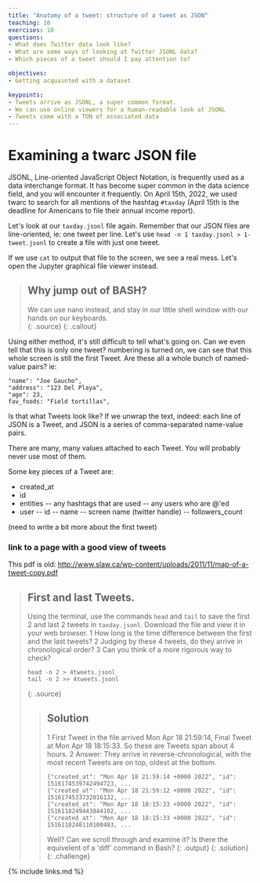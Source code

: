 ```yaml
---
title: "Anatomy of a tweet: structure of a tweet as JSON"
teaching: 10
exercises: 10
questions:
- What does Twitter data look like?
- What are some ways of looking at Twitter JSONL data?
- Which pieces of a tweet should I pay attention to?

objectives:
- Getting acquainted with a dataset

keypoints:
- Tweets arrive as JSONL, a super common format.
- We can use online viewers for a human-readable look at JSONL
- Tweets come with a TON of associated data
---
```


# Examining a twarc JSON file

JSONL, Line-oriented JavaScript Object Notation, is frequently used as a 
data interchange format. It has become super common in the data science 
field, and you will encounter it frequently. On April 15th, 2022, we 
used twarc to search for all mentions of the hashtag `#taxday` (April 15th is
the deadline for Americans to file their annual income report).

Let's look at our `taxday.jsonl` file again. Remember that our JSON files are line-oriented,
ie: one tweet per line. Let's use `head -n 1 taxday.jsonl > 1-tweet.jsonl` to create a file
with just one tweet.

If we use `cat` to output that file to the screen, we see a real mess. Let's
open the Jupyter graphical file viewer instead. 

> ## Why jump out of BASH?
>
> We can use nano instead, and stay in our little shell window 
> with our hands on our keyboards.  
> {: .source}
{: .callout}

Using either method, it's still difficult to tell what's going on. Can we even tell that
this is only one tweet?
numbering is turned on, we can see that this whole screen is still the first Tweet. Are 
these all a whole bunch of named-value pairs? ie:

~~~
"name": "Joe Gaucho",
"address": "123 Del Playa",
"age": 23,
fav_foods: "Field tortillas",
~~~

Is that what Tweets look like? If we unwrap the text, indeed: each line of JSON is a Tweet,
and JSON is a series of comma-separated name-value pairs. 

There are many, many values attached to each Tweet. You will probably never use
most of them. 

Some key pieces of a Tweet are:
- created_at
- id
- entities
  -- any hashtags that are used
  -- any users who are @'ed
- user
  -- id
  -- name
  -- screen name (twitter handle)
  -- followers_count
  
(need to write a bit more about the first tweet)

### link to a page with a good view of tweets
This pdf is old: http://www.slaw.ca/wp-content/uploads/2011/11/map-of-a-tweet-copy.pdf



> ## First and last Tweets.
>
> Using the terminal, use the commands `head` and `tail` to 
> save the first 2 and last 2 tweets in `taxday.jsonl`.
> Download the file and view it in your web browser. 
> 1 How long is the time difference between the first and the last tweets?
> 2 Judging by these 4 tweets, do they arrive in chronological order?
> 3 Can you think of a more rigorous way to check?
>
> ~~~
> head -n 2 > 4tweets.jsonl
> tail -n 2 >> 4tweets.jsonl
> ~~~
> {: .source}
>
> > ## Solution
> >
> > 1 First Tweet in the file arrived Mon Apr 18 21:59:14, Final Tweet at Mon Apr 18 18:15:33. So these 
> > are Tweets span about 4 hours.
> > 2 Answer: They arrive in reverse-chronological, with the most recent Tweets are on top, oldest at the bottom.
> > ~~~
> > {"created_at": "Mon Apr 18 21:59:14 +0000 2022", "id": 1516174539742494723, ...
> > {"created_at": "Mon Apr 18 21:59:12 +0000 2022", "id": 1516174533732016132, ...
> > {"created_at": "Mon Apr 18 18:15:33 +0000 2022", "id": 1516118249443844102, ...
> > {"created_at": "Mon Apr 18 18:15:33 +0000 2022", "id": 1516118248110100483, ...
> > ~~~
> > Well?
> > Can we scroll through and examine it?
> > Is there the equivelent of a 'diff' command in Bash?
> > {: .output}
> {: .solution}
{: .challenge}

{% include links.md %}

